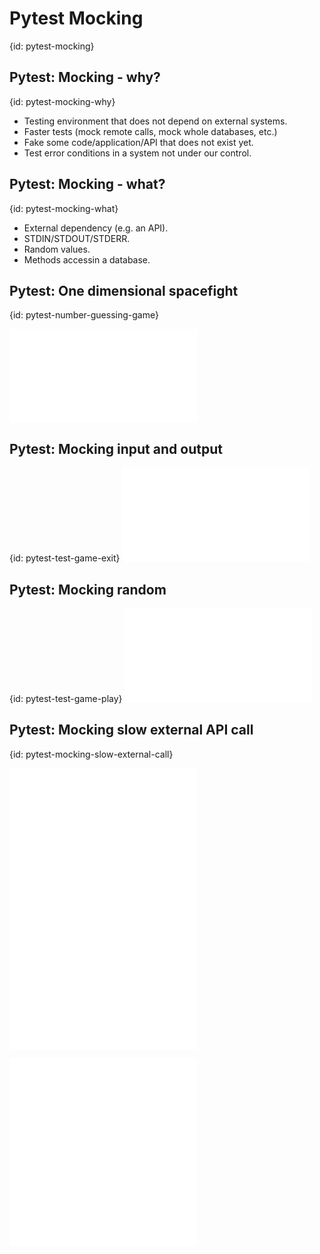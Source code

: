 # Pytest Mocking
{id: pytest-mocking}

## Pytest: Mocking - why?
{id: pytest-mocking-why}

* Testing environment that does not depend on external systems.
* Faster tests (mock remote calls, mock whole databases, etc.)
* Fake some code/application/API that does not exist yet.
* Test error conditions in a system not under our control.


## Pytest: Mocking - what?
{id: pytest-mocking-what}

* External dependency (e.g. an API).
* STDIN/STDOUT/STDERR.
* Random values.
* Methods accessin a database.


## Pytest: One dimensional spacefight
{id: pytest-number-guessing-game}

![](examples/pytest/game.py)


## Pytest: Mocking input and output
{id: pytest-test-game-exit}
![](examples/pytest/test_game_exit.py)


## Pytest: Mocking random
{id: pytest-test-game-play}
![](examples/pytest/test_game_play.py)


## Pytest: Mocking slow external API call
{id: pytest-mocking-slow-external-call}

![](examples/pytest/external-api/mymath.py)
![](examples/pytest/external-api/externalapi.py)
![](examples/pytest/external-api/use_mymath.py)

![](examples/pytest/external-api/test_mymath.py)
![](examples/pytest/external-api/test_mymath_broken_remote.py)

